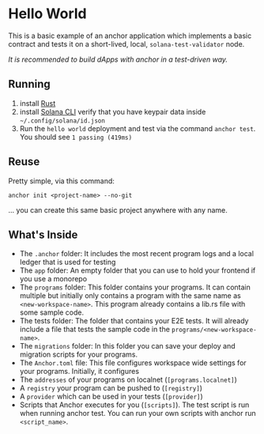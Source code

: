 # Hello World

This is a basic example of an anchor application which implements a basic contract and tests it on a short-lived, local, `solana-test-validator` node.

*It is recommended to build dApps with anchor in a test-driven way.*


## Running

1. install [Rust](https://www.rust-lang.org/tools/install)
2. install [Solana CLI](https://docs.solana.com/cli/install-solana-cli-tools)
    verify that you have keypair data inside `~/.config/solana/id.json`
3. Run the `hello world` deployment and test via the command `anchor test`. You should see `1 passing (419ms)`


## Reuse

Pretty simple, via this command:

  `anchor init <project-name> --no-git`

... you can create this same basic project anywhere with any name.


## What's Inside

- The `.anchor` folder: It includes the most recent program logs and a local ledger that is used for testing
- The `app` folder: An empty folder that you can use to hold your frontend if you use a monorepo
- The `programs` folder: This folder contains your programs. It can contain multiple but initially only contains a program with the same name as `<new-workspace-name>`. This program already contains a lib.rs file with some sample code.
- The tests folder: The folder that contains your E2E tests. It will already include a file that tests the sample code in the `programs/<new-workspace-name>`.
- The `migrations` folder: In this folder you can save your deploy and migration scripts for your programs.
- The `Anchor.toml` file: This file configures workspace wide settings for your programs. Initially, it configures
- The `addresses` of your programs on localnet (`[programs.localnet]`)
- A `registry` your program can be pushed to (`[registry]`)
- A `provider` which can be used in your tests (`[provider]`)
- Scripts that Anchor executes for you (`[scripts]`). The test script is run when running anchor test. You can run your own scripts with anchor run `<script_name>`.
